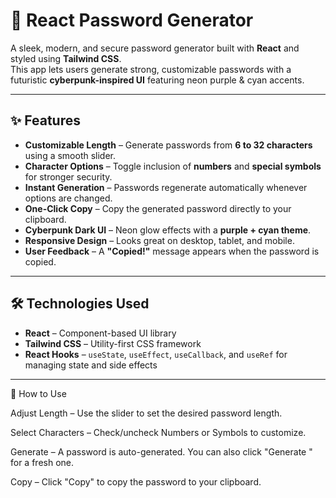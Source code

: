 # 🔐 React Password Generator  

A sleek, modern, and secure password generator built with **React** and styled using **Tailwind CSS**.  
This app lets users generate strong, customizable passwords with a futuristic **cyberpunk-inspired UI** featuring neon purple & cyan accents.  

---

## ✨ Features  

- **Customizable Length** – Generate passwords from **6 to 32 characters** using a smooth slider.  
- **Character Options** – Toggle inclusion of **numbers** and **special symbols** for stronger security.  
- **Instant Generation** – Passwords regenerate automatically whenever options are changed.  
- **One-Click Copy** – Copy the generated password directly to your clipboard.  
- **Cyberpunk Dark UI** – Neon glow effects with a **purple + cyan theme**.  
- **Responsive Design** – Looks great on desktop, tablet, and mobile.  
- **User Feedback** – A **"Copied!"** message appears when the password is copied.  

---

## 🛠️ Technologies Used  

- **React** – Component-based UI library  
- **Tailwind CSS** – Utility-first CSS framework  
- **React Hooks** – `useState`, `useEffect`, `useCallback`, and `useRef` for managing state and side effects  

---

📖 How to Use

Adjust Length – Use the slider to set the desired password length.

Select Characters – Check/uncheck Numbers or Symbols to customize.

Generate – A password is auto-generated. You can also click "Generate " for a fresh one.

Copy – Click "Copy" to copy the password to your clipboard.

